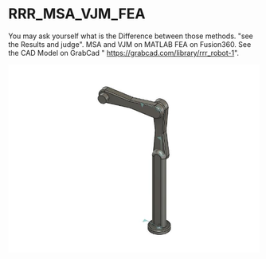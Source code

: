 # RRR_MSA_VJM_FEA
You may ask yourself what is the Difference between those methods. "see the Results and judge".
MSA and VJM on MATLAB 
FEA on Fusion360.
See the CAD Model on GrabCad " https://grabcad.com/library/rrr_robot-1".


![](photos/4.jpg)

